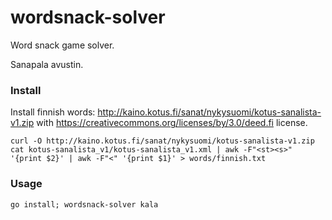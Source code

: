 # wordsnack-solver
Word snack game solver.

Sanapala avustin.

### Install

Install finnish words: http://kaino.kotus.fi/sanat/nykysuomi/kotus-sanalista-v1.zip with https://creativecommons.org/licenses/by/3.0/deed.fi license.
```
curl -O http://kaino.kotus.fi/sanat/nykysuomi/kotus-sanalista-v1.zip
cat kotus-sanalista_v1/kotus-sanalista_v1.xml | awk -F"<st><s>" '{print $2}' | awk -F"<" '{print $1}' > words/finnish.txt
```

### Usage
```
go install; wordsnack-solver kala
```

